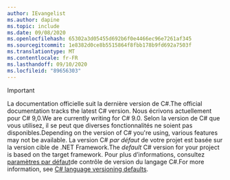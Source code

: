 ```yaml
---
author: IEvangelist
ms.author: dapine
ms.topic: include
ms.date: 09/08/2020
ms.openlocfilehash: 65302a3d05455d692b6f0e4466ec96e7261af345
ms.sourcegitcommit: 1e8382d0ce8b5515864f8fbb178b9fd692a7503f
ms.translationtype: MT
ms.contentlocale: fr-FR
ms.lasthandoff: 09/10/2020
ms.locfileid: "89656303"
---
```

> [!IMPORTANT]
> <span data-ttu-id="f2d32-101">La documentation officielle suit la dernière version de C#.</span><span class="sxs-lookup"><span data-stu-id="f2d32-101">The official documentation tracks the latest C# version.</span></span> <span data-ttu-id="f2d32-102">Nous écrivons actuellement pour C# 9,0.</span><span class="sxs-lookup"><span data-stu-id="f2d32-102">We are currently writing for C# 9.0.</span></span> <span data-ttu-id="f2d32-103">Selon la version de C# que vous utilisez, il se peut que diverses fonctionnalités ne soient pas disponibles.</span><span class="sxs-lookup"><span data-stu-id="f2d32-103">Depending on the version of C# you're using, various features may not be available.</span></span> <span data-ttu-id="f2d32-104">La version C# *par défaut* de votre projet est basée sur la version cible de .NET Framework.</span><span class="sxs-lookup"><span data-stu-id="f2d32-104">The *default* C# version for your project is based on the target framework.</span></span> <span data-ttu-id="f2d32-105">Pour plus d’informations, consultez [paramètres par défaut](../language-reference/configure-language-version.md#defaults)de contrôle de version du langage C#.</span><span class="sxs-lookup"><span data-stu-id="f2d32-105">For more information, see [C# language versioning defaults](../language-reference/configure-language-version.md#defaults).</span></span>
